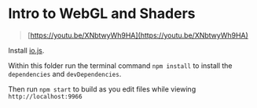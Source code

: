 # Intro to WebGL and Shaders

> [https://youtu.be/XNbtwyWh9HA](https://youtu.be/XNbtwyWh9HA)

Install [io.js](https://iojs.org/en/index.html).

Within this folder run the terminal command `npm install` to install the
`dependencies` and `devDependencies`.

Then run `npm start` to build as you edit files while viewing `http://localhost:9966`
